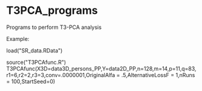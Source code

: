 # T3PCA_programs
Programs to perform T3-PCA analysis

Example:

load("SR_data.RData")

source("T3PCAfunc.R")
T3PCAfunc(X3D=data3D_persons_PP,Y=data2D_PP,n=128,m=14,p=11,q=83,r1=6,r2=2,r3=3,conv=.0000001,OriginalAlfa = .5,AlternativeLossF = 1,nRuns = 100,StartSeed=0)
